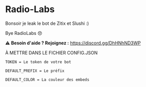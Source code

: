 # Radio-Labs

Bonsoir je leak le bot de Zitix et Slushi :)

Bye RadioLabs 😞

⚠️ **Besoin d'aide ? Rejoignez :** https://discord.gg/DhHNhND3WP


À METTRE DANS LE FICHIER CONFIG.JSON

```
TOKEN = Le token de votre bot 

DEFAULT_PREFIX = Le préfix 

DEFAULT_COLOR = La couleur des embeds
```
